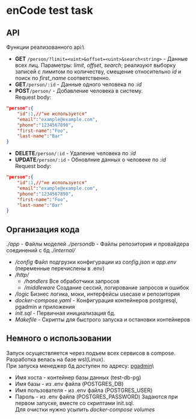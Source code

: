 # enCode test task
## API
Функции реализованного api:\
- **GET** ```/person/?limit=<uint>&offset=<uint>&search<string>``` - Данные всех лиц. 
Параметры: *limit*, *offset*, *search*; реализуют выборку записей с лимитом по количеству, смещение относительно *id*
и поиск по *first_name* соответственно.
- **GET**```/person/:id``` - Данные одного человека по *:id*
- **POST**```/person/``` - Добавление человека в систему.\
Request body:
```json
"person":{
    "id":1,//"не используется"
    "email":"example@example.com",
    "phone":"1234567890",
    "first-name":"Foo",
    "last-name":"Bar"
}
```
- **DELETE**```/person/:id``` - Удаление человека по *:id*
- **UPDATE**```/person/:id``` - Обновлние данных о человеке по *:id*\
Request body:
```json
"person":{
    "id":1,//"не используется"
    "email":"example@example.com",
    "phone":"1234567890",
    "first-name":"Foo",
    "last-name":"Bar"
}
```
## Организация кода
*./app* - Файлы моделей
*./persondb* - Файлы репозитория и провайдера соединений с бд
*./internal/*
- */config* Файл подгрузки конфигурации из *config.json* и *app.env* (переменные перечислены в .env)
- */http/* 
    - */handlers* Все обработчики запросов
    - */middleware* Создание сессий, логирование запросов и ошибок
- */logic* Бизнес логика, моки, интерфейсы usecase и репозитория
- *docker-compose.yaml* - Конфигурация контейнеров postgresql, pgadmin и приложения
- *init.sql* - Первичная инициализация бд.
- *Makefile* - Скрипты для быстрого запуска и остановки контейнеров
## Немного о использовании
Запуск осуществляется через подъем всех сервисов в compose.\
Разработка велась на базе wsl(Linux).\
При запуска менеджер бд доступен по адресу: [pgadmin](http://localhost:5050/browser/)\
- Имя хоста - контейнер базы данных (test-db-pg)
- Имя базы - из .env файла (POSTGRES_DB)
- Имя пользователя - из .env файла (POSTGRES_USER)
- Пароль - из .env файла (POSTGRES_PASSWORD)
Задаются при первом запуске, вместе со скриптами init.sql.\
Для очистки нужно усыпить *docker-compose volumes*
